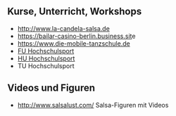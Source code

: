 ## Kurse, Unterricht, Workshops
* <http://www.la-candela-salsa.de>
* <https://bailar-casino-berlin.business.sit>e
* <https://www.die-mobile-tanzschule.de>
* [FU Hochschulsport](https://www.buchsys.de/fu-berlin/angebote/aktueller_zeitraum/_Salsa.html)
* [HU Hochschulsport](https://zeh2.zeh.hu-berlin.de/angebote/aktueller_zeitraum/_Salsa.html)
* TU Hochschulsport

## Videos und Figuren
* http://www.salsalust.com/ Salsa-Figuren mit Videos
